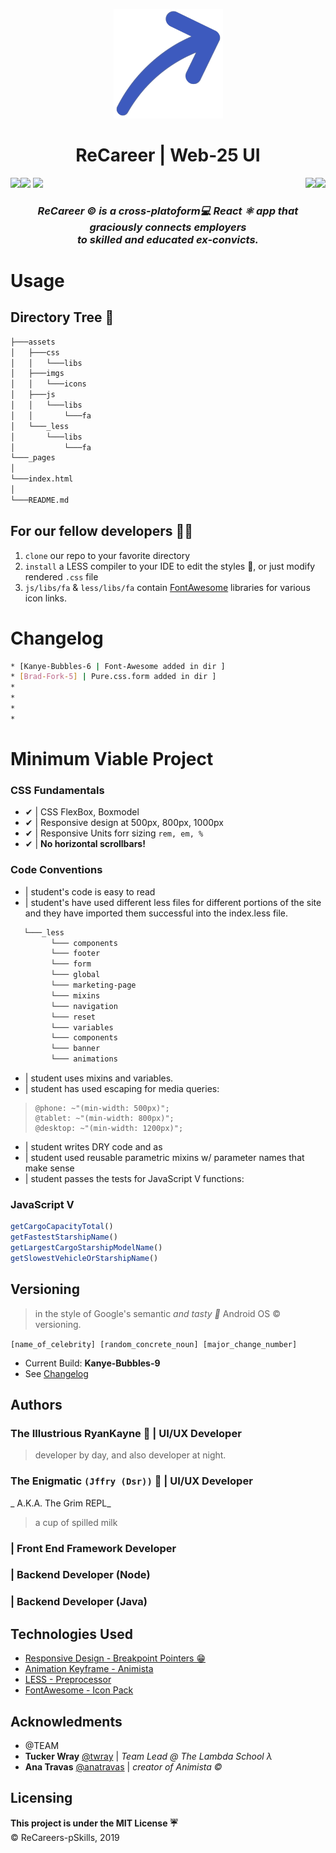 <p align="center"><img height="175px" width="175px" src="assets/imgs/icons/icon.png"/></p>
<h1 align="center">ReCareer | Web-25 UI</h1>
<img align="right" src="https://img.shields.io/badge/Made%20with-Tears%20%F0%9F%98%AD%20-blue?style=for-the-badge&logo=appveyor">
<img align="left" src="https://img.shields.io/badge/Developed%20by-jffrydsr%20👩🏿‍💻-red?style=for-the-badge&logo=appveyor">
<img src="https://img.shields.io/badge/Developed%20by-ryankayne%20%F0%9F%91%A8%F0%9F%8F%BF%E2%80%8D%F0%9F%92%BB-red?style=for-the-badge&logo=appveyor">
<img align="right" src="https://img.shields.io/badge/Version-Kanye--Bubbles--1-black?style=for-the-badge&logo=appveyor">
<img src="https://img.shields.io/badge/Build-Passing-green?style=for-the-badge&logo=appveyor">


<h3 align="center"><i>ReCareer © is a cross-platoform💻 React ⚛ app  that graciously connects employers <br>to skilled and educated ex-convicts.</i></h3>

# Usage 
## Directory Tree 🌳 
```bash
├───assets
│   ├───css
│   │   └───libs
│   ├───imgs
│   │   └───icons
│   ├───js
│   │   └───libs
│   │       └───fa
│   └───_less
│       └───libs
│           └───fa
└───_pages
│           
└───index.html 
│           
└───README.md
```

## For our fellow developers 🧙🏿‍ 
1. ```clone``` our repo to your favorite directory
2. ```install``` a LESS compiler to your IDE to edit the styles 🎨, or just modify rendered ```.css``` file
3. ```js/libs/fa``` & ```less/libs/fa``` contain [FontAwesome]("https://fontawesome.com") libraries for various icon links.

<span id="changelog">

# Changelog
```bash
* [Kanye-Bubbles-6 | Font-Awesome added in dir ]
* [Brad-Fork-5] | Pure.css.form added in dir ]
* 
* 
* 
* 
```

# Minimum Viable Project 
### CSS Fundamentals
* ✔ | CSS FlexBox, Boxmodel
* ✔ | Responsive design at 500px, 800px, 1000px
* ✔ | Responsive Units forr sizing ```rem, em, %```
* ✔ | **No horizontal scrollbars!**

### Code Conventions
* | student's code is easy to read
* | student's have used different less files for different portions of the site and they have imported them successful into the index.less file.
```bash
   └───_less
         └─── components
         └─── footer 
         └─── form 
         └─── global 
         └─── marketing-page
         └─── mixins
         └─── navigation 
         └─── reset
         └─── variables
         └─── components
         └─── banner
         └─── animations
```
        
* | student uses mixins and variables.
* | student has used escaping for media queries: 

> ```less
> @phone: ~"(min-width: 500px)";
> @tablet: ~"(min-width: 800px)";
> @desktop: ~"(min-width: 1200px)"; 

* | student writes DRY code and as 
* | student used reusable parametric mixins w/ parameter names that make sense
* | student passes the tests for JavaScript V functions:

### JavaScript V

```javascript
getCargoCapacityTotal()
getFastestStarshipName()
getLargestCargoStarshipModelName()
getSlowestVehicleOrStarshipName()
```

## Versioning 
> in the style of Google's semantic _and tasty 🤤_ Android OS © versioning. 

```[name_of_celebrity] [random_concrete_noun] [major_change_number]```
* Current Build: **Kanye-Bubbles-9**
* See [Changelog]("#changelog")

## Authors
### The Illustrious RyanKayne 🤑 | UI/UX Developer
> developer by day, and also developer at night. 

### The Enigmatic ```(Jffry (Dsr))``` 🤑 | UI/UX Developer
_ A.K.A. The Grim REPL_
> a cup of spilled milk 

### | Front End Framework Developer

### | Backend Developer (Node)

### | Backend Developer (Java)

## Technologies Used 
* [Responsive Design - Breakpoint Pointers 😁]("https://www.freecodecamp.org/news/the-100-correct-way-to-do-css-breakpoints-88d6a5ba1862/")
* [Animation Keyframe - Animista]("https://animista.com")
* [LESS - Preprocessor]("https://less.com")
* [FontAwesome - Icon Pack]("https://fontawesome.com")

## Acknowledments
* @TEAM
* **Tucker Wray** [@twray]("https://github.com/") | _Team Lead @ The Lambda School λ_
* **Ana Travas** [@anatravas]("https://twitter.com/anatravas") | _creator of Animista ©_

## Licensing 
**This project is under the MIT License ☔**<br>
© ReCareers-pSkills, 2019
